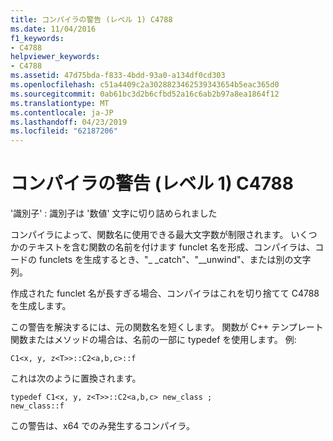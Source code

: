 ```yaml
---
title: コンパイラの警告 (レベル 1) C4788
ms.date: 11/04/2016
f1_keywords:
- C4788
helpviewer_keywords:
- C4788
ms.assetid: 47d75bda-f833-4bdd-93a0-a134df0cd303
ms.openlocfilehash: c51a4409c2a3028823462539343654b5eac365d0
ms.sourcegitcommit: 0ab61bc3d2b6cfbd52a16c6ab2b97a8ea1864f12
ms.translationtype: MT
ms.contentlocale: ja-JP
ms.lasthandoff: 04/23/2019
ms.locfileid: "62187206"
---
```

# <a name="compiler-warning-level-1-c4788"></a>コンパイラの警告 (レベル 1) C4788

'識別子' : 識別子は '数値' 文字に切り詰められました

コンパイラによって、関数名に使用できる最大文字数が制限されます。 いくつかのテキストを含む関数の名前を付けます funclet 名を形成、コンパイラは、コードの funclets を生成するとき、"_ _catch"、"\__unwind"、または別の文字列。

作成された funclet 名が長すぎる場合、コンパイラはこれを切り捨てて C4788 を生成します。

この警告を解決するには、元の関数名を短くします。 関数が C++ テンプレート関数またはメソッドの場合は、名前の一部に typedef を使用します。 例:

```
C1<x, y, z<T>>::C2<a,b,c>::f
```

これは次のように置換されます。

```
typedef C1<x, y, z<T>>::C2<a,b,c> new_class ;
new_class::f
```

この警告は、x64 でのみ発生するコンパイラ。